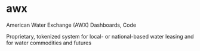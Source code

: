 # awx
American Water Exchange (AWX) Dashboards, Code

Proprietary, tokenized system for local- or national-based water leasing and for water commodities and futures
